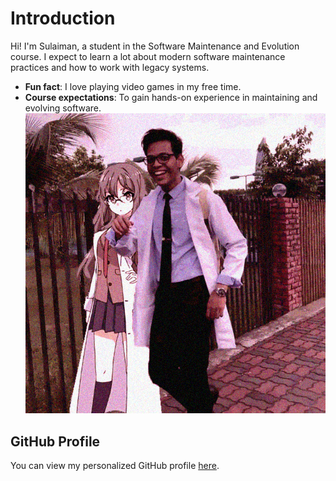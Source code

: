# Introduction
Hi! I'm Sulaiman, a student in the Software Maintenance
and Evolution course.
I expect to learn a lot about modern software maintenance
practices and how to work with legacy systems.
- **Fun fact**: I love playing video games in my free time.
- **Course expectations**: To gain hands-on experience in
maintaining and evolving software.
[![My Image](./Sulaiman.png)](https://www.youtube.com/shorts/7nDHvWu84-0) <!-- Link to the uploaded image -->

## GitHub Profile
You can view my personalized GitHub profile
[here](https://github.com/sulaimanmhashim).
